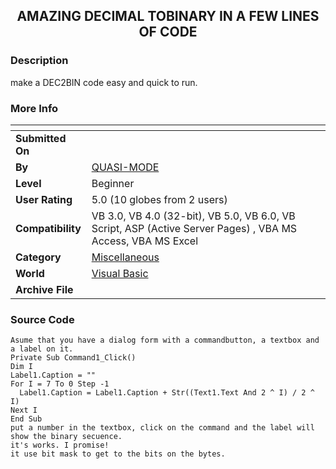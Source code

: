 ﻿<div align="center">

## AMAZING DECIMAL TOBINARY IN A FEW LINES OF CODE


</div>

### Description

make a DEC2BIN code easy and quick to run.
 
### More Info
 


<span>             |<span>
---                |---
**Submitted On**   |
**By**             |[QUASI\-MODE](https://github.com/Planet-Source-Code/PSCIndex/blob/master/ByAuthor/quasi-mode.md)
**Level**          |Beginner
**User Rating**    |5.0 (10 globes from 2 users)
**Compatibility**  |VB 3\.0, VB 4\.0 \(32\-bit\), VB 5\.0, VB 6\.0, VB Script, ASP \(Active Server Pages\) , VBA MS Access, VBA MS Excel
**Category**       |[Miscellaneous](https://github.com/Planet-Source-Code/PSCIndex/blob/master/ByCategory/miscellaneous__1-1.md)
**World**          |[Visual Basic](https://github.com/Planet-Source-Code/PSCIndex/blob/master/ByWorld/visual-basic.md)
**Archive File**   |[](https://github.com/Planet-Source-Code/quasi-mode-amazing-decimal-tobinary-in-a-few-lines-of-code__1-67326/archive/master.zip)





### Source Code

```
Asume that you have a dialog form with a commandbutton, a textbox and a label on it.
Private Sub Command1_Click()
Dim I
Label1.Caption = ""
For I = 7 To 0 Step -1
  Label1.Caption = Label1.Caption + Str((Text1.Text And 2 ^ I) / 2 ^ I)
Next I
End Sub
put a number in the textbox, click on the command and the label will show the binary secuence.
it's works. I promise!
it use bit mask to get to the bits on the bytes.
```

